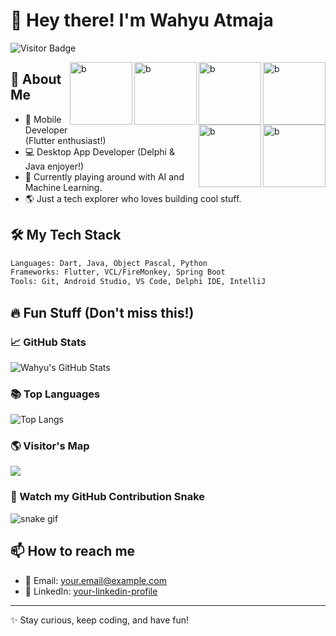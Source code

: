 # 👋 Hey there! I'm Wahyu Atmaja

![Visitor Badge](https://komarev.com/ghpvc/?username=wahyuatmaja3&label=Hey%20Visitor!&color=green&style=flat)

<span>
<img src="https://media1.tenor.com/m/bi-1TiUoAZgAAAAd/diam-hitam.gif" width="100px" align="right" alt="b">
<img src="https://media.tenor.com/W36feXYrHgYAAAA1/pembohonk-publik-pembohonk.webp" width="100px" align="right" alt="b">
<img src="https://media1.tenor.com/m/VVIZNQLHBsAAAAAd/halah-nyocot.gif" width="100px" align="right" alt="b">
<img src="https://media1.tenor.com/m/M0_1Q263wiwAAAAd/laughing-cat.gif" width="100px" align="right" alt="b">
<img src="https://media.tenor.com/6NmJ_aDfghwAAAAM/waduh-kumala.gif" width="100px" align="right" alt="b">  
<img src="https://media1.tenor.com/m/ZBtJFtWJeFYAAAAd/ga-logis-ambatukam.gif" width="100px" align="right" alt="b">  
</span>

## 🚀 About Me
- 📱 Mobile Developer (Flutter enthusiast!)
- 💻 Desktop App Developer (Delphi & Java enjoyer!)
- 🧠 Currently playing around with AI and Machine Learning.
- 🌎 Just a tech explorer who loves building cool stuff.

## 🛠️ My Tech Stack
```bash
Languages: Dart, Java, Object Pascal, Python
Frameworks: Flutter, VCL/FireMonkey, Spring Boot
Tools: Git, Android Studio, VS Code, Delphi IDE, IntelliJ
```

## 🔥 Fun Stuff (Don't miss this!)
### 📈 GitHub Stats
![Wahyu's GitHub Stats](https://github-readme-stats.vercel.app/api?username=wahyuatmaja3&show_icons=true&theme=radical)

### 📚 Top Languages
![Top Langs](https://github-readme-stats.vercel.app/api/top-langs/?username=wahyuatmaja3&layout=compact&theme=radical)

### 🌎 Visitor's Map
[![](https://visitcount.itsvg.in/api?id=wahyuatmaja3&label=Profile%20Views&color=12&icon=5&pretty=true)](https://visitcount.itsvg.in)

### 🐍 Watch my GitHub Contribution Snake
![snake gif](https://github.com/wahyuatmaja3/wahyuatmaja3/raw/output/github-contribution-grid-snake.svg)


## 📫 How to reach me
- 📧 Email: your.email@example.com
- 💼 LinkedIn: [your-linkedin-profile](https://linkedin.com/in/your-linkedin-profile)

---
✨ Stay curious, keep coding, and have fun!
